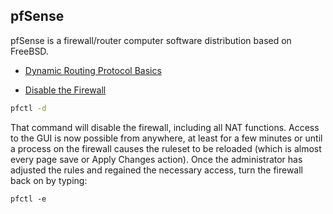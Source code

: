 ## pfSense

pfSense is a firewall/router computer software distribution based on FreeBSD.

- [Dynamic Routing Protocol Basics](https://docs.netgate.com/pfsense/en/latest/recipes/dynamic-routing-basics.html)

- [Disable the Firewall](https://docs.netgate.com/pfsense/en/latest/troubleshooting/locked-out.html)

```bash
pfctl -d
```

That command will disable the firewall, including all NAT functions. Access to the GUI is now possible from anywhere, at least for a few minutes or until a process on the firewall causes the ruleset to be reloaded (which is almost every page save or Apply Changes action). Once the administrator has adjusted the rules and regained the necessary access, turn the firewall back on by typing:

```
pfctl -e
```
